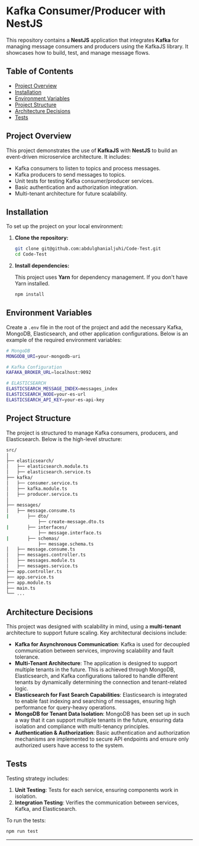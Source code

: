 # Kafka Consumer/Producer with NestJS

This repository contains a **NestJS** application that integrates **Kafka** for managing message consumers and producers using the KafkaJS library. It showcases how to build, test, and manage message flows.

## Table of Contents

- [Project Overview](#project-overview)
- [Installation](#installation)
- [Environment Variables](#environment-variables)
- [Project Structure](#project-structure)
- [Architecture Decisions](#architecture-decisions)
- [Tests](#tests)

## Project Overview

This project demonstrates the use of **KafkaJS** with **NestJS** to build an event-driven microservice architecture. It includes:
- Kafka consumers to listen to topics and process messages.
- Kafka producers to send messages to topics.
- Unit tests for testing Kafka consumer/producer services.
- Basic authentication and authorization integration.
- Multi-tenant architecture for future scalability.

## Installation

To set up the project on your local environment:

1. **Clone the repository:**

    ```bash
    git clone git@github.com:abdulghanialjuhi/Code-Test.git
    cd Code-Test
    ```

2. **Install dependencies:**

    This project uses **Yarn** for dependency management. If you don't have Yarn installed.

    ```bash
    npm install
    ```

## Environment Variables

Create a `.env` file in the root of the project and add the necessary Kafka, MongoDB, Elasticsearch, and other application configurations. Below is an example of the required environment variables:

```bash
# MongoDB
MONGODB_URI=your-mongodb-uri

# Kafka Configuration
KAFAKA_BROKER_URL=localhost:9092

# ELASTICSEARCH
ELASTICSEARCH_MESSAGE_INDEX=messages_index
ELASTICSEARCH_NODE=your-es-url
ELASTICSEARCH_API_KEY=your-es-api-key
```

## Project Structure

The project is structured to manage Kafka consumers, producers, and Elasticsearch. Below is the high-level structure:

```bash
src/
│
├── elasticsearch/                 
│   ├── elasticsearch.module.ts 
│   ├── elasticsearch.service.ts 
├── kafka/                 
│   ├── consumer.service.ts 
│   ├── kafka.module.ts 
│   ├── producer.service.ts 
│
├── messages/              
│   ├── message.consume.ts
|       ├── dto/
            ├── create-message.dto.ts
|       ├── interfaces/
            ├── message.interface.ts
|       ├── schemas/
            ├── message.schema.ts
│   ├── message.consume.ts
│   ├── messages.controller.ts
│   ├── messages.module.ts
│   ├── messages.service.ts 
├── app.controller.ts  
├── app.service.ts  
├── app.module.ts  
├── main.ts                
└── ...
```

## Architecture Decisions

This project was designed with scalability in mind, using a **multi-tenant** architecture to support future scaling. Key architectural decisions include:

- **Kafka for Asynchronous Communication**: Kafka is used for decoupled communication between services, improving scalability and fault tolerance.
- **Multi-Tenant Architecture**: The application is designed to support multiple tenants in the future. This is achieved through MongoDB, Elasticsearch, and Kafka configurations tailored to handle different tenants by dynamically determining the connection and tenant-related logic.
- **Elasticsearch for Fast Search Capabilities**: Elasticsearch is integrated to enable fast indexing and searching of messages, ensuring high performance for query-heavy operations.
- **MongoDB for Tenant Data Isolation**: MongoDB has been set up in such a way that it can support multiple tenants in the future, ensuring data isolation and compliance with multi-tenancy principles.
- **Authentication & Authorization**: Basic authentication and authorization mechanisms are implemented to secure API endpoints and ensure only authorized users have access to the system.

## Tests


Testing strategy includes:

1. **Unit Testing**: Tests for each service, ensuring components work in isolation.
2. **Integration Testing**: Verifies the communication between services, Kafka, and Elasticsearch.

To run the tests:

```bash
npm run test
```

---
